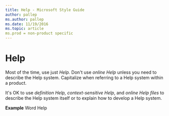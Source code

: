 ```yaml
---
title: Help - Microsoft Style Guide
author: pallep
ms.author: pallep
ms.date: 11/19/2016
ms.topic: article
ms.prod = non-product specific
---
```


# Help

Most of the time, use just *Help.* Don't use *online Help* unless you need to describe the Help system. Capitalize when referring to a Help system within a product.

It's OK to use *definition Help, context-sensitive Help*, and *online Help files* to describe the Help system itself or to explain how to develop a Help system.

**Example** Word Help
